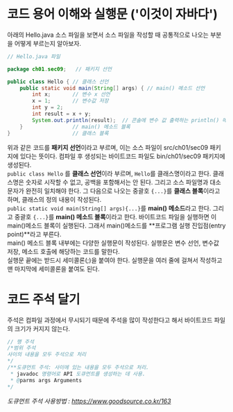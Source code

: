
# 코드 용어 이해와 실행문 ('이것이 자바다')
아래의 Hello.java 소스 파일을 보면서 소스 파일을 작성할 때 공통적으로 나오는 부분을 어떻게 부르는지 알아보자.
```java
// Hello.java 파일

package ch01.sec09;   // 패키지 선언

public class Hello { // 클래스 선언
    public static void main(String[] args) { // main() 메소드 선언
        int x;       // 변수 x 선언
        x = 1;       // 변수값 저장
        int y = 2;
        int result = x + y;
        System.out.println(result);  // 콘솔에 변수 값 출력하는 println() 메소드 호출
    }                // main() 메소드 블록
}                    // 클래스 블록
```
위과 같은 코드를 **패키지 선언**이라고 부르며, 이는 소스 파일이 src/ch01/sec09 패키지에 있다는 뜻이다. 컴파일 후 생성되는 바이트코드 파일도 bin/ch01/sec09 패키지에 생성된다.  
`public class Hello` 를 **클래스 선언**이라 부르며, `Hello`를 클래스명이라고 한다. 클래스명은 숫자로 시작할 수 없고, 공백을 포함해서는 안 된다. 그리고 소스 파일명과 대소문자가 완전히 일치해야 한다. 그 다음으로 나오는 중괄호 `{...}`를 **클래스 블록**이라고 하며, 클래스의 정의 내용이 작성된다.  
`public static void main(String[] args){...}`를 **main() 메소드**라고 한다. 그리고 중괄호 `{...}`를 **main() 메소드 블록**이라고 한다. 바이트코드 파일을 실행하면 이 main()메소드 블록이 실행된다. 그래서 main()메소드를 **프로그램 실행 진입점(entry point)**라고 부른다.  
main() 메소드 블록 내부에는 다양한 실행문이 작성된다. 실행문은 변수 선언, 변수값 저장, 메소드 호출에 해당하는 코드를 말한다.  
실행문 끝에는 받드시 세미콜론(;)을 붙여야 한다. 실행문을 여러 줄에 걸쳐서 작성하고 맨 마지막에 세미콜론을 붙여도 된다.

# 코드 주석 달기
주석은 컴파일 과정에서 무시되기 때문에 주석을 많이 작성한다고 해서 바이트코드 파일의 크기가 커지지 않는다.
```java
// 행 주석
/*범위 주석
사이의 내용을 모두 주석으로 처리
*/
/**도큐먼트 주석: 사이에 있는 내용을 모두 주석으로 처리.
 * javadoc 명령어로 API 도큐먼트를 생성하는 데 사용.
 * @parms args Arguments
*/
```  
*도큐먼트 주석 사용방법 : https://www.goodsource.co.kr/163*